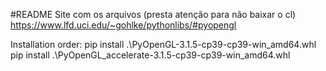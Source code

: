 #README
Site com os arquivos (presta atenção para não baixar o cl)
https://www.lfd.uci.edu/~gohlke/pythonlibs/#pyopengl

Installation order:
pip install .\PyOpenGL-3.1.5-cp39-cp39-win_amd64.whl
pip install .\PyOpenGL_accelerate-3.1.5-cp39-cp39-win_amd64.whl
